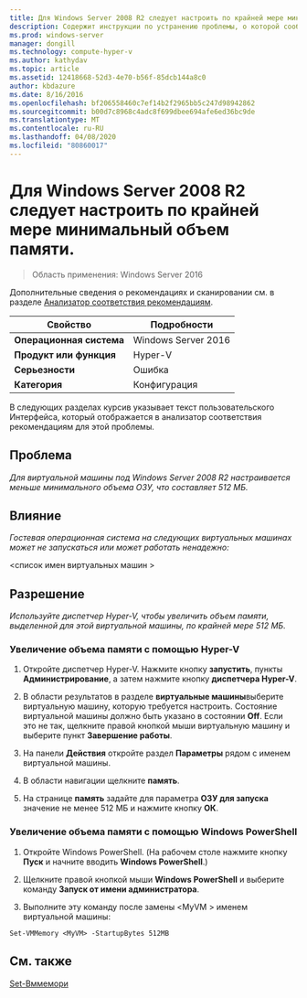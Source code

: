 ```yaml
---
title: Для Windows Server 2008 R2 следует настроить по крайней мере минимальный объем памяти.
description: Содержит инструкции по устранению проблемы, о которой сообщило это правило анализатор соответствия рекомендациям.
ms.prod: windows-server
manager: dongill
ms.technology: compute-hyper-v
ms.author: kathydav
ms.topic: article
ms.assetid: 12418668-52d3-4e70-b56f-85dcb144a8c0
author: kbdazure
ms.date: 8/16/2016
ms.openlocfilehash: bf206558460c7ef14b2f2965bb5c247d98942862
ms.sourcegitcommit: b00d7c8968c4adc8f699dbee694afe6ed36bc9de
ms.translationtype: MT
ms.contentlocale: ru-RU
ms.lasthandoff: 04/08/2020
ms.locfileid: "80860017"
---
```

# <a name="windows-server-2008-r2-should-be-configured-with-at-least-the-minimum-amount-of-memory"></a>Для Windows Server 2008 R2 следует настроить по крайней мере минимальный объем памяти.

>Область применения: Windows Server 2016

Дополнительные сведения о рекомендациях и сканировании см. в разделе [Анализатор соответствия рекомендациям](https://go.microsoft.com/fwlink/?LinkId=122786).  
  
|Свойство|Подробности|  
|-|-|  
|**Операционная система**|Windows Server 2016|  
|**Продукт или функция**|Hyper-V|  
|**Серьезности**|Ошибка|  
|**Категория**|Конфигурация|  
  
В следующих разделах курсив указывает текст пользовательского Интерфейса, который отображается в анализатор соответствия рекомендациям для этой проблемы.  
  
## <a name="issue"></a>Проблема  
  
*Для виртуальной машины под Windows Server 2008 R2 настраивается меньше минимального объема ОЗУ, что составляет 512 МБ.*  
  
## <a name="impact"></a>Влияние  
  
*Гостевая операционная система на следующих виртуальных машинах может не запускаться или может работать ненадежно:*  
  
  
\<список имен виртуальных машин >  
  
## <a name="resolution"></a>Разрешение  
  
*Используйте диспетчер Hyper-V, чтобы увеличить объем памяти, выделенной для этой виртуальной машины, по крайней мере 512 МБ.*  
  
### <a name="to-increase-the-memory-using-hyper-v"></a>Увеличение объема памяти с помощью Hyper-V  
  
1.  Откройте диспетчер Hyper-V. Нажмите кнопку **запустить**, пункты **Администрирование**, а затем нажмите кнопку **диспетчера Hyper-V**.  
  
2.  В области результатов в разделе **виртуальные машины**выберите виртуальную машину, которую требуется настроить. Состояние виртуальной машины должно быть указано в состоянии **Off**. Если это не так, щелкните правой кнопкой мыши виртуальную машину и выберите пункт **Завершение работы**.  
  
3.  На панели **Действия** откройте раздел **Параметры** рядом с именем виртуальной машины.  
  
4.  В области навигации щелкните **память**.  
  
5.  На странице **память** задайте для параметра **ОЗУ для запуска** значение не менее 512 МБ и нажмите кнопку **ОК**.  
  
### <a name="increase-the-memory-using-windows-powershell"></a>Увеличение объема памяти с помощью Windows PowerShell  
  
1.  Откройте Windows PowerShell. (На рабочем столе нажмите кнопку **Пуск** и начните вводить **Windows PowerShell**.)  
  
2.  Щелкните правой кнопкой мыши **Windows PowerShell** и выберите команду **Запуск от имени администратора**.  
  
3.  Выполните эту команду после замены \<MyVM > именем виртуальной машины:  
  
```  
Set-VMMemory <MyVM> -StartupBytes 512MB  
```  
  
## <a name="see-also"></a>См. также  
[Set-Вммемори](https://technet.microsoft.com/library/hh848572.aspx)  
  


